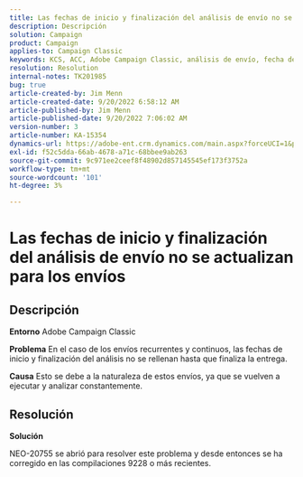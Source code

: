 ```yaml
---
title: Las fechas de inicio y finalización del análisis de envío no se actualizan para los envíos
description: Descripción
solution: Campaign
product: Campaign
applies-to: Campaign Classic
keywords: KCS, ACC, Adobe Campaign Classic, análisis de envío, fecha de inicio, fecha de finalización, no actualizar correctamente, envíos recurrentes, envíos continuos, NEO-20755
resolution: Resolution
internal-notes: TK201985
bug: true
article-created-by: Jim Menn
article-created-date: 9/20/2022 6:58:12 AM
article-published-by: Jim Menn
article-published-date: 9/20/2022 7:06:02 AM
version-number: 3
article-number: KA-15354
dynamics-url: https://adobe-ent.crm.dynamics.com/main.aspx?forceUCI=1&pagetype=entityrecord&etn=knowledgearticle&id=cc2bdd93-b138-ed11-9db1-0022480866ad
exl-id: f52c5dda-66ab-4678-a71c-68bbee9ab263
source-git-commit: 9c971ee2ceef8f48902d857145545ef173f3752a
workflow-type: tm+mt
source-wordcount: '101'
ht-degree: 3%

---
```


# Las fechas de inicio y finalización del análisis de envío no se actualizan para los envíos

## Descripción


<b>Entorno</b>
Adobe Campaign Classic

<b>Problema</b>
En el caso de los envíos recurrentes y continuos, las fechas de inicio y finalización del análisis no se rellenan hasta que finaliza la entrega.

<b>Causa</b>
Esto se debe a la naturaleza de estos envíos, ya que se vuelven a ejecutar y analizar constantemente.


## Resolución


<b>Solución</b>

NEO-20755 se abrió para resolver este problema y desde entonces se ha corregido en las compilaciones 9228 o más recientes.
